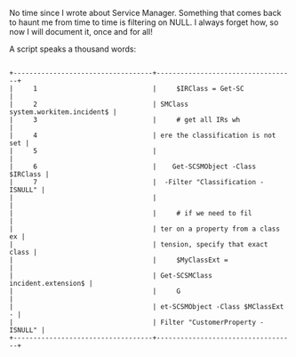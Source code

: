 ﻿No time since I wrote about Service Manager. Something that comes back
to haunt me from time to time is filtering on NULL. I always forget how,
so now I will document it, once and for all!

A script speaks a thousand words:



```

+-----------------------------------+-----------------------------------+
|     1                             |     $IRClass = Get-SC             |
|     2                             | SMClass system.workitem.incident$ |
|     3                             |     # get all IRs wh              |
|     4                             | ere the classification is not set |
|     5                             |                                   |
|     6                             |    Get-SCSMObject -Class $IRClass |
|     7                             |  -Filter "Classification -ISNULL" |
|                                   |                                   |
|                                   |     # if we need to fil           |
|                                   | ter on a property from a class ex |
|                                   | tension, specify that exact class |
|                                   |     $MyClassExt =                 |
|                                   | Get-SCSMClass incident.extension$ |
|                                   |     G                             |
|                                   | et-SCSMObject -Class $MClassExt - |
|                                   | Filter "CustomerProperty -ISNULL" |
+-----------------------------------+-----------------------------------+

```

```

```
